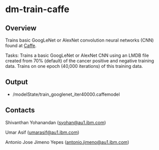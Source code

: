 # dm-train-caffe
## Overview
Trains basic GoogLeNet or AlexNet convolution neural networks (CNN) found at  [Caffe](http://caffe.berkeleyvision.org/).

Tasks:
Trains a basic GoogLeNet or AlexNet CNN using an LMDB file created from 70% (default) of the cancer positive and negative training data. Trains on one epoch (40,000 iterations) of this training data.

## Output
- /modelState/train_googlenet_iter40000.caffemodel

## Contacts
Shivanthan Yohanandan (syohan@au1.ibm.com)

Umar Asif (umarasif@au1.ibm.com)

Antonio Jose Jimeno Yepes (antonio.jimeno@au1.ibm.com)
